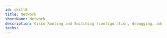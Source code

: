 ```yaml
---
id: skill8
title: Network
shortName: Network
description: Cisco Routing and Switching (configuration, debugging, address, routing, VLAN, security...).
techs:
---
```

